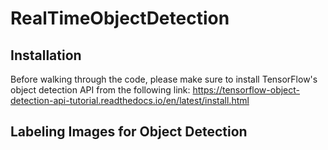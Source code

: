 # RealTimeObjectDetection
## Installation
Before walking through the code, please make sure to install TensorFlow's object detection API from the following link: https://tensorflow-object-detection-api-tutorial.readthedocs.io/en/latest/install.html

## Labeling Images for Object Detection
